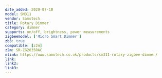 ```yaml
---
date_added: 2020-07-10
model: SM311
vendor: Samotech
title: Rotary Dimmer
category: dimmer
supports: on/off, brightness, power measurements
zigbeemodel: ['Micro Smart Dimmer']
zb3: true
compatible: [z2m]
z2m: SR-ZG2835RAC
mlink: https://www.samotech.co.uk/products/sm311-rotary-zigbee-dimmer/
link: 
link2: 
link3: 
---
```

